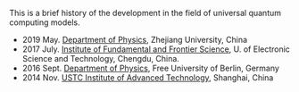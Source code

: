 This is a brief history of the development in the field of universal quantum computing models.

* 2019 May. [Department of Physics](http://physics.zju.edu.cn/english/), Zhejiang University, China
* 2017 July. [Institute of Fundamental and Frontier Science](http://www.iffs.uestc.edu.cn/), U. of Electronic Science and Technology, Chengdu, China.
* 2016 Sept. [Department of Physics](https://www.physik.fu-berlin.de/en/forschung/index.html), Free University of Berlin, Germany
* 2014 Nov. [USTC Institute of Advanced Technology](https://iat.ustc.edu.cn/), Shanghai, China
